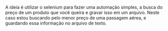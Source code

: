 A ideia é utilizar o selenium para fazer uma automação simples, a busca do preço de um produto que você queira e gravar isso em um arquivo.
Neste caso estou buscando pelo menor preço de uma passagem aérea, e guardando essa informação no arquivo de texto.
